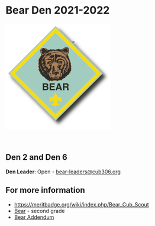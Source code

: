 # Bear Den 2021-2022 #

![alt text](../../images/dens/bear.png "cub scout bear rank")

<br clear="both">

## Den 2 and Den 6

**Den Leader**: Open - [bear-leaders@cub306.org](mailto:bear-leaders@cub306.org)

<!--
Den Leader (b)	open		den2@cub306.org	
Den Leader (g)	open		den6@cub306.org
-->

## For more information ##

* https://meritbadge.org/wiki/index.php/Bear_Cub_Scout
* [Bear](https://cubscouts.org/library/welcome-to-bear-cub-scouting/) - second grade
* [Bear Addendum](https://filestore.scouting.org/filestore/cubscouts/pdf/Bear_Addendum.pdf)
